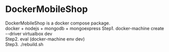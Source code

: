 # DockerMobileShop
DockerMobileShop is a docker compose package.  
docker + nodejs + mongodb + mongoexpress
Step1. docker-machine create --driver virtualbox dev  
Step2. eval (docker-machine env dev)  
Step3. ./rebuild.sh  

